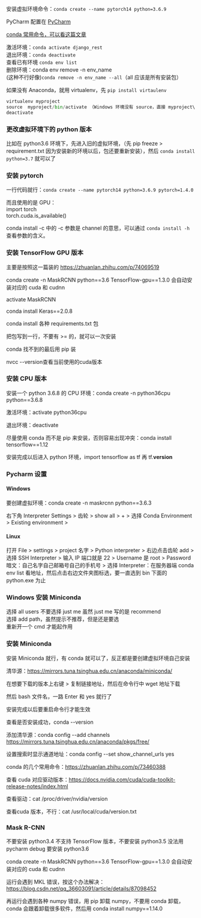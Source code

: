 
安装虚拟环境命令：`conda create --name pytorch14 python=3.6.9`  

PyCharm 配置在 [PyCharm](https://github.com/yananma/program/blob/master/PyCharm.md)    


[conda 常用命令，可以看这篇文章](https://blog.csdn.net/u010414589/article/details/107441469?spm=1001.2101.3001.6650.2&utm_medium=distribute.pc_relevant.none-task-blog-2%7Edefault%7ECTRLIST%7Edefault-2.pc_relevant_default&depth_1-utm_source=distribute.pc_relevant.none-task-blog-2%7Edefault%7ECTRLIST%7Edefault-2.pc_relevant_default&utm_relevant_index=5) 

激活环境：`conda activate django_rest`  
退出环境：`conda deactivate`   
查看已有环境 `conda env list`  
删除环境：conda env remove -n env_name    
(这种不行好像)`conda remove -n env_name --all`（all 应该是所有安装包）  

如果没有 Anaconda，就用 virtualenv，先 `pip install virtaulenv`    
```python 
virtualenv myproject  
source  myproject/bin/activate （Windows 环境没有 source，直接 myproject\Scripts\activate(注意 Windows 斜线的方向)）
deactivate   
```


### 更改虚拟环境下的 python 版本  

比如在 python3.6 环境下，先进入旧的虚拟环境，（先 pip freeze > requirement.txt 因为安装新的环境以后，包还要重新安装），然后 `conda install python=3.7` 就可以了  


### 安装 pytorch 

一行代码就行：`conda create --name pytorch14 python=3.6.9 pytorch=1.4.0`  

而且使用的是 GPU：  
import torch  
torch.cuda.is_available()  


conda install -c 中的 -c 参数是 channel 的意思，可以通过 `conda install -h` 查看参数的含义。   



### 安装 TensorFlow GPU 版本

主要是按照这一篇装的  https://zhuanlan.zhihu.com/p/74069519  

conda create -n MaskRCNN python==3.6 TensorFlow-gpu==1.3.0 会自动安装对应的 cuda 和 cudnn   

activate MaskRCNN  

conda install Keras==2.0.8  

conda install 各种 requirements.txt 包   

把包写到一行，不要有 >= 的，就可以一次安装  

conda 找不到的最后用 pip 装  

nvcc --version查看当前使用的cuda版本  

### 安装 CPU 版本

安装一个 python 3.6.8 的 CPU 环境：conda create -n python36cpu python==3.6.8  

激活环境：activate python36cpu  

退出环境：deactivate

尽量使用 conda 而不是 pip 来安装，否则容易出现冲突：conda install tensorflow==1.12  

安装完成以后进入 python 环境，import tensorflow as tf 再 tf.__version__  

### Pycharm 设置  

#### Windows
要创建虚拟环境：conda create -n maskrcnn python==3.6.3

右下角 Interpreter Settings > 齿轮 > show all > + > 选择 Conda Environment > Existing environment >

#### Linux

打开 File > settings > project 名字 > Python interpreter > 右边点击齿轮 add > 选择 SSH Interpreter > 输入 IP 端口就是 22 > Username 是 root > Password 暗文：自己名字自己邮箱号自己的手机号 > 选择 Interpreter：在服务器端 conda env list 看地址，然后点击右边文件夹图标选，要一直选到 bin 下面的 python.exe 为止 



### Windows 安装 Miniconda  

选择 all users 不要选择 just me 虽然 just me 写的是 recommend  
选择 add path，虽然提示不推荐，但是还是要选  
重新开一个 cmd 才能起作用  



### 安装 Miniconda  

安装 Miniconda 就行，有 conda 就可以了，反正都是要创建虚拟环境自己安装  

清华源：https://mirrors.tuna.tsinghua.edu.cn/anaconda/miniconda/  

在想要下载的版本上右键 > 复制链接地址，然后在命令行中 wget 地址下载  

然后 bash 文件名，一路 Enter 和 yes 就行了  

安装完成以后要重启命令行才能生效  

查看是否安装成功，conda --version  

添加清华源：conda config --add channels https://mirrors.tuna.tsinghua.edu.cn/anaconda/pkgs/free/  

设置搜索时显示通道地址：conda config --set show_channel_urls yes  



conda 的几个常用命令：https://zhuanlan.zhihu.com/p/73460388  




查看 cuda 对应驱动版本：https://docs.nvidia.com/cuda/cuda-toolkit-release-notes/index.html  

查看驱动：cat /proc/driver/nvidia/version  

查看cuda 版本，不行：cat /usr/local/cuda/version.txt  




### Mask R-CNN 

不要安装 python3.4 不支持 TensorFlow 版本，不要安装 python3.5 没法用 pycharm debug 要安装 python3.6  

conda create -n MaskRCNN python==3.6 TensorFlow-gpu==1.3.0 会自动安装对应的 cuda 和 cudnn   

运行会遇到 MKL 错误，按这个办法解决：https://blog.csdn.net/qq_36603091/article/details/87098452  

再运行会遇到各种 numpy 错误，用 pip 卸载 numpy，不要用 conda 卸载，conda 会跟着卸载很多软件，然后用 conda install numpy==1.14.0  


